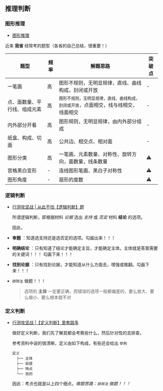 ## 推理判断

### 图形推理

- [图形推理](https://www.zhihu.com/pin/1329044793016836096)

近来 **我省** 经常考的题型（各省的自己总结，很重要！）

| 题型 | 频率 | 解题思路 | 突破点 |
| - | - | - | - |
| 一笔画 | 高 | 图形不规则，无明显规律，直线、曲线构成，封闭或开放 | - |
| 点、面数量、平行线、组成元素 | 高 | <small>图形不规则，无明显规律，直线、曲线构成，封闭或开放</small>，点面相交，线与线相交，线面相交 | - |
| 内外部分开看 | 高 | 图形规则，无明显规律，由内外部分组成 | - |
| 纸盒、构成、切面 | 高 | 公共边、相交点、相对面 | - |
| 图形分类 | 高 | 一笔画、元素数量、对称性、旋转方向，面数量，线条数量 | ⚠️ |
| 宫格黑白变形 | - | 连线图形笔画、黑白子对称性 | ️️️️⚠️ |
| 图形角度 | - | 扇形的度数 | ⚠️ |

### 逻辑判断

- [行测攻坚战 | 从此不怕【逻辑判断】题](https://zhuanlan.zhihu.com/p/24239815)

  所谓逻辑判断，即根据材料 _论据_ 选出 _支持_ 或 _否定_ 材料 **结论** 的选项。

  因此，  

- **审题** ：知道选支持还是选否定的选项。勾画出来！！！

- **明确结论** ：只有知道了结论才能确定主旨，才能确定主体。主体就是答案需要的关键词！！！ 勾画下来！！！

- **找到论据** ：只有找到论据，才能知道从什么方面去，增强或推翻。勾画下来！！！

-  `排除法` 做题！！！
  
    > 选项的 **主体** 一定要正确，而错误的选项一般都偏差的，要么放大、要么缩小、要么根本就不对

### 定义判断

- [行测攻坚战 |【定义判断】里套路多](https://zhuanlan.zhihu.com/p/24239903)

  做好定义判断，我们先了解其都会考察些什么，然后针对性的去排查。

  参考资料中说的很清晰，定义由如下构成，有些还会给出 `举例`

  ```
  定义 
    ├── 主体
    ├── 前提
    ├── 特点
    └── 目的
  ```

  因此：考点也就是以上四个细点，_做题思路：`排除法` 做题！！！_